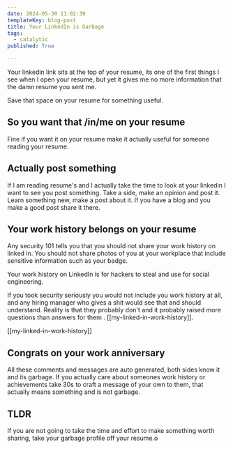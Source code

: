 ```yaml
---
date: 2024-05-30 11:02:39
templateKey: blog-post
title: Your LinkedIn is Garbage
tags:
  - catalytic
published: True

---
```


Your linkedin link sits at the top of your resume, its one of the first things
I see when I open your resume, but yet it gives me no more information that the
damn resume you sent me.

Save that space on your resume for something useful.

## So you want that /in/me on your resume

Fine if you want it on your resume make it actually useful for someone reading
your resume.

## Actually post something

If I am reading resume's and I actually take the time to look at your linkedin
I want to see you post something.  Take a side, make an opinion and post it.
Learn something new, make a post about it.  If you have a blog and you make a
good post share it there.

## Your work history belongs on your resume

Any security 101 tells you that you should not share your work history on
linked in.  You should not share photos of you at your workplace that include
sensitive information such as your badge.

Your work history on LinkedIn is for hackers to steal and use for social
engineering.

If you took security seriously you would not include you work history at all,
and any hiring manager who gives a shit would see that and should understand.
Reality is that they probably don't and it probably raised more questions than
answers for them . [[my-linked-in-work-history]].

[[my-linked-in-work-history]]

## Congrats on your work anniversary

All these comments and messages are auto generated, both sides know it and its
garbage.  If you actually care about someones work history or achievements take
30s to craft a message of your own to them, that actually means something and
is not garbage.

## TLDR

If you are not going to take the time and effort to make something worth
sharing, take your garbage profile off your resume.o
